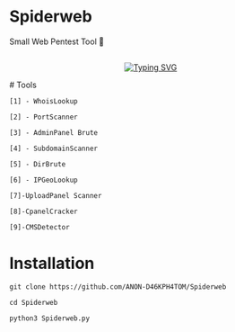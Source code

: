 # Spiderweb

Small Web Pentest Tool 💉
## <!-- Typing SVG -->
<p align="center">
    <a href="https://github.com/">
        <img
src="https://readme-typing-svg.herokuapp.com/?size=35&width=800&lines=Spiderweb+by+ANON+D46KPH4TOM"
            alt="Typing SVG"
        />
    </a>
</p>
# Tools

```
[1] - WhoisLookup

[2] - PortScanner

[3] - AdminPanel Brute

[4] - SubdomainScanner

[5] - DirBrute

[6] - IPGeoLookup

[7]-UploadPanel Scanner

[8]-CpanelCracker

[9]-CMSDetector
```

# Installation

```
git clone https://github.com/ANON-D46KPH4TOM/Spiderweb

cd Spiderweb

python3 Spiderweb.py
```
